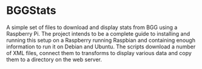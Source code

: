 # BGGStats
A simple set of files to download and display stats from BGG using a Raspberry Pi.
The project intends to be a complete guide to installing and running this setup on a Raspberry running Raspbian and containing enough information to run it on Debian and Ubuntu.
The scripts download a number of XML files, connect them to transforms to display various data and copy them to a directory on the web server.
